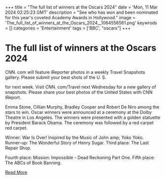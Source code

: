 +++
title = "The full list of winners at the Oscars 2024"
date = 'Mon, 11 Mar 2024 02:25:23 GMT'
description = "See who has won and been nominated for this year's coveted Academy Awards in Hollywood."
image = 'The_full_list_of_winners_at_the_Oscars_2024__1064556561.png'
keywrods =  []
categories = 'Entertainment'
tags = ['BBC', "oscars"]
+++

# The full list of winners at the Oscars 2024

CNN.
com will feature iReporter photos in a weekly Travel Snapshots gallery.
Please submit your best shots of the U.
S.

for next week.
Visit CNN.
com/Travel next Wednesday for a new gallery of snapshots.
Please share your best photos of the United States with CNN iReport.

Emma Stone, Cillian Murphy, Bradley Cooper and Robert De Niro among the stars to win.
Oscar winners were announced at a ceremony at the Dolby Theatre in Los Angeles.
The winners were presented with a golden statuette by President Barack Obama.
The ceremony was followed by a red carpet red carpet.

Winner: War Is Over!
Inspired by the Music of John <bb>amp; Yoko Yoko.
Runner-up: The Wonderful Story of Henry Sugar.
Third place: The Last Repair Shop.

Fourth place: Mission: Impossible - Dead Reckoning Part One.
Fifth place:  The ABCs of Book Banning.


[Read More](https://www.bbc.co.uk/news/entertainment-arts-68530499)
